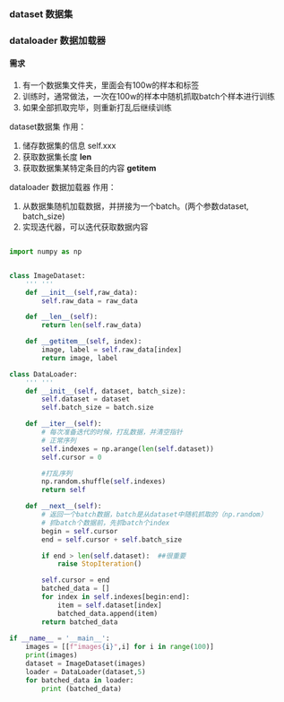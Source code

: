 ### dataset 数据集
### dataloader 数据加载器


#### 需求
1. 有一个数据集文件夹，里面会有100w的样本和标签
2. 训练时，通常做法，一次在100w的样本中随机抓取batch个样本进行训练
3. 如果全部抓取完毕，则重新打乱后继续训练


dataset数据集
作用：
1. 储存数据集的信息 self.xxx
2. 获取数据集长度        __len__
3. 获取数据集某特定条目的内容 __getitem__

dataloader 数据加载器
作用：
1. 从数据集随机加载数据，并拼接为一个batch。(两个参数dataset, batch_size)
2. 实现迭代器，可以迭代获取数据内容
```python

import numpy as np


class ImageDataset:
    ''' '''
    def __init__(self,raw_data):
        self.raw_data = raw_data

    def __len__(self):
        return len(self.raw_data)

    def __getitem__(self, index):
        image, label = self.raw_data[index]
        return image, label

class DataLoader:
    ''' '''
    def __init__(self, dataset, batch_size):
        self.dataset = dataset
        self.batch_size = batch.size

    def __iter__(self):
        # 每次准备迭代的时候，打乱数据，并清空指针
        # 正常序列
        self.indexes = np.arange(len(self.dataset))
        self.cursor = 0 

        #打乱序列
        np.random.shuffle(self.indexes)
        return self

    def __next__(self):
        # 返回一个batch数据，batch是从dataset中随机抓取的（np.random）
        # 抓batch个数据前，先抓batch个index
        begin = self.cursor
        end = self.cursor + self.batch_size

        if end > len(self.dataset):  ##很重要
            raise StopIteration()

        self.cursor = end
        batched_data = []
        for index in self.indexes[begin:end]:
            item = self.dataset[index]
            batched_data.append(item)
        return batched_data
        
if __name__ = '__main__':
    images = [[f"images{i}",i] for i in range(100)]
    print(images)
    dataset = ImageDataset(images)
    loader = DataLoader(dataset,5)
    for batched_data in loader:
        print (batched_data)
```
